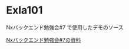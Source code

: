 # Exla101

Nxバックエンド勉強会#7 で使用したデモのソース


[Nxバックエンド勉強会#7の資料](https://speakerdeck.com/masahiro999/exladecudagadong-zuo-suruhuan-jing-nogou-zhu-toshi-ji-ninxdedong-kasitademo)


